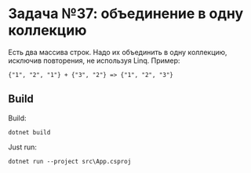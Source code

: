 ﻿# Задача №37: объединение в одну коллекцию
Есть два массива строк. Надо их объединить в одну коллекцию, исключив повторения, не используя Linq. Пример:
```
{"1", "2", "1"} + {"3", "2"} => {"1", "2", "3"}
```

## Build

Build:
```
dotnet build
```

Just run:
```
dotnet run --project src\App.csproj
```
